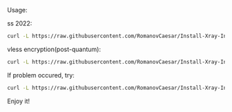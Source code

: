 Usage: 

ss 2022:
```bash
curl -L https://raw.githubusercontent.com/RomanovCaesar/Install-Xray-Inbounds/main/install_ss2022_xray.sh -o install_ss2022_xray.sh && chmod +x install_ss2022_xray.sh && sudo ./install_ss2022_xray.sh
```
vless encryption(post-quantum):
```bash
curl -L https://raw.githubusercontent.com/RomanovCaesar/Install-Xray-Inbounds/main/install_vless_encryption.sh -o install_vless_encryption.sh && chmod +x install_vless_encryption.sh && sudo ./install_vless_encryption.sh
```

If problem occured, try:
```bash
curl -L https://raw.githubusercontent.com/RomanovCaesar/Install-Xray-Inbounds/main/uninstall_xray.sh -o uninstall_xray.sh && chmod +x uninstall_xray.sh && sudo ./uninstall_xray.sh
```

Enjoy it! 
